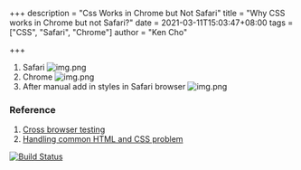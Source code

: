 +++
description = "Css Works in Chrome but Not Safari"
title = "Why CSS works in Chrome but not Safari?"
date = 2021-03-11T15:03:47+08:00
tags = ["CSS", "Safari", "Chrome"]
author = "Ken Cho"

+++  
1. Safari
![img.png](/image/safari-before.png)
2. Chrome
![img.png](/image/chrome.png)
3. After manual add in styles in Safari browser
![img.png](/image/safari-after.png)


### Reference
1. [Cross browser testing](https://developer.mozilla.org/en-US/docs/Learn/Tools_and_testing/Cross_browser_testing/Introduction)
2. [Handling common HTML and CSS problem](https://developer.mozilla.org/en-US/docs/Learn/Tools_and_testing/Cross_browser_testing/HTML_and_CSS)

[![Build Status](https://travis-ci.com/kencho51/gigathing.svg?branch=master)](https://travis-ci.com/kencho51/gigathing)

